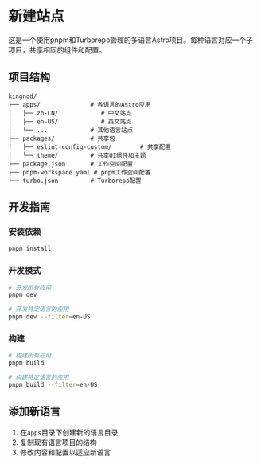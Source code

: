 # 新建站点



这是一个使用pnpm和Turborepo管理的多语言Astro项目。每种语言对应一个子项目，共享相同的组件和配置。

## 项目结构

```
kingnod/
├── apps/              # 各语言的Astro应用
│   ├── zh-CN/            # 中文站点
│   ├── en-US/            # 英文站点
│   └── ...            # 其他语言站点
├── packages/          # 共享包
│   ├── eslint-config-custom/        # 共享配置
│   └── theme/         # 共享UI组件和主题
├── package.json       # 工作空间配置
├── pnpm-workspace.yaml # pnpm工作空间配置
└── turbo.json         # Turborepo配置
```

## 开发指南

### 安装依赖

```bash
pnpm install
```

### 开发模式

```bash
# 开发所有应用
pnpm dev

# 开发特定语言的应用
pnpm dev --filter=en-US
```

### 构建

```bash
# 构建所有应用
pnpm build

# 构建特定语言的应用
pnpm build --filter=en-US
```

## 添加新语言

1. 在`apps`目录下创建新的语言目录
2. 复制现有语言项目的结构
3. 修改内容和配置以适应新语言
